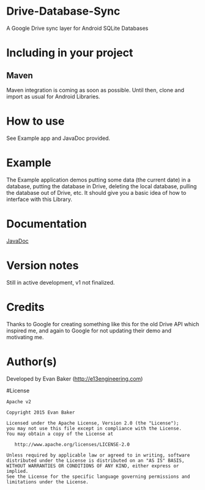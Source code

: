 # Drive-Database-Sync
A Google Drive sync layer for Android SQLite Databases

# Including in your project
## Maven
Maven integration is coming as soon as possible.
Until then, clone and import as usual for Android Libraries.

# How to use
See Example app and JavaDoc provided.

# Example
The Example application demos putting some data (the current date) in a database, putting the database in Drive, deleting the local database, pulling the database out of Drive, etc. It should give you a basic idea of how to interface with this Library.

# Documentation
[JavaDoc](https://athingunique.github.io/ddbs-doc/)

# Version notes
Still in active development, v1 not finalized.

# Credits
Thanks to Google for creating something like this for the old Drive API which inspired me, and again to Google for not updating their demo and motivating me.

# Author(s)
Developed by Evan Baker (http://e13engineering.com)

#License

	Apache v2

	Copyright 2015 Evan Baker

	Licensed under the Apache License, Version 2.0 (the "License");
	you may not use this file except in compliance with the License.
	You may obtain a copy of the License at

	   http://www.apache.org/licenses/LICENSE-2.0

	Unless required by applicable law or agreed to in writing, software
	distributed under the License is distributed on an "AS IS" BASIS,
	WITHOUT WARRANTIES OR CONDITIONS OF ANY KIND, either express or implied.
	See the License for the specific language governing permissions and
	limitations under the License.